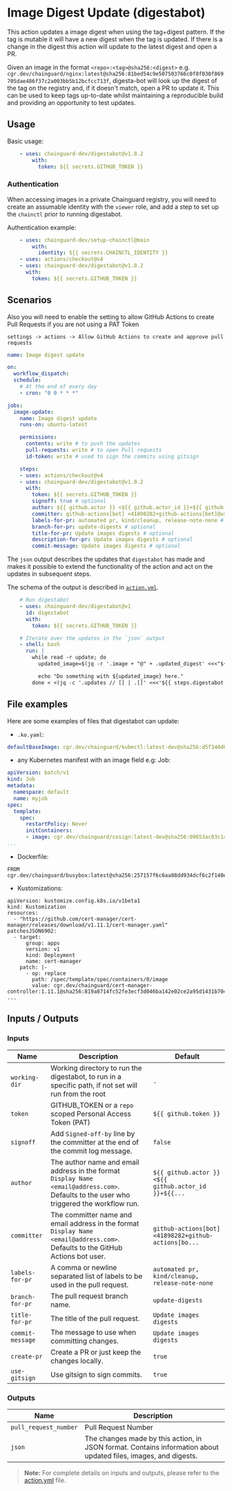 # Image Digest Update (digestabot)

This action updates a image digest when using the tag+digest pattern.
If the tag is mutable it will have a new digest when the tag is updated.
If there is a change in the digest this action will update to the latest digest
and open a PR.

Given an image in the format `<repo>:<tag>@sha256:<digest>`
e.g. `cgr.dev/chainguard/nginx:latest@sha256:81bed54c9e507503766c0f8f030f869705dae486f37c2a003bb5b12bcfcc713f`, digesta-bot
will look up the digest of the tag on the registry and,
if it doesn't match, open a PR to update it.
This can be used to keep tags up-to-date whilst maintaining a reproducible build and providing an opportunity to test updates.

## Usage

Basic usage:

```yaml
    - uses: chainguard-dev/digestabot@v1.0.2
        with:
          token: ${{ secrets.GITHUB_TOKEN }}
```

### Authentication
When accessing images in a private Chainguard registry, you will need to create an assumable identity with the `viewer` role, and add a step to set up the `chainctl` prior to running digestabot.

Authentication example:

```yaml
    - uses: chainguard-dev/setup-chainctl@main
        with:
          identity: ${{ secrets.CHAINCTL_IDENTITY }}
    - uses: actions/checkout@v4
    - uses: chainguard-dev/digestabot@v1.0.2
      with:
        token: ${{ secrets.GITHUB_TOKEN }}
```

## Scenarios

Also you will need to enable the setting to allow GitHub Actions to create Pull Requests if you are not using a PAT Token

```
settings -> actions -> Allow GitHub Actions to create and approve pull requests
```

```yaml
name: Image digest update

on:
  workflow_dispatch:
  schedule:
    # At the end of every day
    - cron: "0 0 * * *"

jobs:
  image-update:
    name: Image digest update
    runs-on: ubuntu-latest

    permissions:
      contents: write # to push the updates
      pull-requests: write # to open Pull requests
      id-token: write # used to sign the commits using gitsign

    steps:
    - uses: actions/checkout@v4
    - uses: chainguard-dev/digestabot@v1.0.2
      with:
        token: ${{ secrets.GITHUB_TOKEN }}
        signoff: true # optional
        author: ${{ github.actor }} <${{ github.actor_id }}+${{ github.actor }}@users.noreply.github.com> # optional
        committer: github-actions[bot] <41898282+github-actions[bot]@users.noreply.github.com> # optional
        labels-for-pr: automated pr, kind/cleanup, release-note-none # optional
        branch-for-pr: update-digests # optional
        title-for-pr: Update images digests # optional
        description-for-pr: Update images digests # optional
        commit-message: Update images digests # optional
```

The `json` output describes the updates that `digestabot` has made and makes it
possible to extend the functionality of the action and act on the updates in
subsequent steps.

The schema of the output is described in [`action.yml`](action.yml).

```yaml
    # Run digestabot
    - uses: chainguard-dev/digestabot@v1
      id: digestabot
      with:
        token: ${{ secrets.GITHUB_TOKEN }}

    # Iterate over the updates in the `json` output
    - shell: bash
      run: |
        while read -r update; do
          updated_image=$(jq -r '.image + "@" + .updated_digest' <<<"${update}")

          echo "Do something with ${updated_image} here."
        done < <(jq -c '.updates // [] | .[]' <<<'${{ steps.digestabot.outputs.json }}')
```

## File examples

Here are some examples of files that digestabot can update:

- `.ko.yaml`:

```yaml
defaultBaseImage: cgr.dev/chainguard/kubectl:latest-dev@sha256:d5f340d044438351413d6cb110f6f8a2abc45a7149aa53e6ade719f069fc3b0a
```

- any Kubernetes manifest with an image field e.g: Job:

```yaml
apiVersion: batch/v1
kind: Job
metadata:
  namespace: default
  name: myjob
spec:
  template:
    spec:
      restartPolicy: Never
      initContainers:
      - image: cgr.dev/chainguard/cosign:latest-dev@sha256:09653ac03c1ac1502c3e3a8831ee79252414e4d659b423b71fb7ed8b097e9c88
...
```

- Dockerfile:

```
FROM cgr.dev/chainguard/busybox:latest@sha256:257157f6c6aa88dd934dcf6c2f140e42c2653207302788c0ed3bebb91c5311e1
```

- Kustomizations:

```
apiVersion: kustomize.config.k8s.io/v1beta1
kind: Kustomization
resources:
  - "https://github.com/cert-manager/cert-manager/releases/download/v1.11.1/cert-manager.yaml"
patchesJSON6902:
  - target:
      group: apps
      version: v1
      kind: Deployment
      name: cert-manager
    patch: |-
      - op: replace
        path: /spec/template/spec/containers/0/image
        value: cgr.dev/chainguard/cert-manager-controller:1.11.1@sha256:819a8714fc52fe3ecf3d046ba142e02ce2a95d1431b7047b358d23df6759de6c
...
```

## Inputs / Outputs

<!-- begin automated updates do not change -->
### Inputs

| Name | Description | Default |
|------|-------------|--------|
| `working-dir` | Working directory to run the digestabot, to run in a specific path, if not set will run from the root  | `.` |
| `token` | GITHUB_TOKEN or a `repo` scoped Personal Access Token (PAT)  | `${{ github.token }}` |
| `signoff` | Add `Signed-off-by` line by the committer at the end of the commit log message.  | `false` |
| `author` | The author name and email address in the format `Display Name <email@address.com>`. Defaults to the user who triggered the workflow run.  | `${{ github.actor }} <${{ github.actor_id }}+${{...` |
| `committer` | The committer name and email address in the format `Display Name <email@address.com>`. Defaults to the GitHub Actions bot user.  | `github-actions[bot] <41898282+github-actions[bo...` |
| `labels-for-pr` | A comma or newline separated list of labels to be used in the pull request.  | `automated pr, kind/cleanup, release-note-none` |
| `branch-for-pr` | The pull request branch name.  | `update-digests` |
| `title-for-pr` | The title of the pull request.  | `Update images digests` |
| `commit-message` | The message to use when committing changes.  | `Update images digests` |
| `create-pr` | Create a PR or just keep the changes locally.  | `true` |
| `use-gitsign` | Use gitsign to sign commits.  | `true` |

### Outputs

| Name | Description |
|------|-------------|
| `pull_request_number` | Pull Request Number  |
| `json` | The changes made by this action, in JSON format. Contains information about updated files, images, and digests. |

> **Note:** For complete details on inputs and outputs, please refer to the [action.yml](./action.yml) file.
<!-- end automated updates do not change -->
